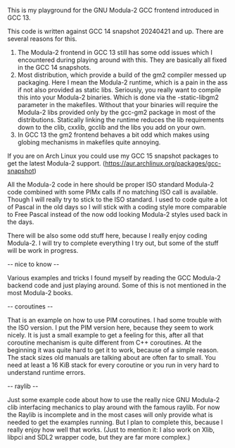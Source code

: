 This is my playground for the GNU Modula-2 GCC frontend introduced in GCC 13.

This code is written against GCC 14 snapshot 20240421 and up. There are several
reasons for this.
1. The Modula-2 frontend in GCC 13 still has some odd issues which I
   encountered during playing around with this. They are basically all fixed in
   the GCC 14 snapshots.
2. Most distribution, which provide a build of the gm2 compiler messed up
   packaging. Here I mean the Modula-2 runtime, which is a pain in the ass if
   not also provided as static libs. Seriously, you really want to compile this
   into your Modula-2 binaries. Which is done via the -static-libgm2 parameter
   in the makefiles. Without that your binaries will require the Modula-2 libs
   provided only by the gcc-gm2 package in most of the distributions.
   Statically linking the runtime reduces the lib requirements down to the clib,
   cxxlib, gcclib and the libs you add on your own.
3. In GCC 13 the gm2 frontend behaves a bit odd which makes using globing
   mechanisms in makefiles quite annoying.

If you are on Arch Linux you could use my GCC 15 snapshot packages to get the
latest Modula-2 support. (https://aur.archlinux.org/packages/gcc-snapshot)

All the Modula-2 code in here should be proper ISO standard Modula-2 code
combined with some PIMx calls if no matching ISO call is available. Though I
will really try to stick to the ISO standard. I used to code quite a lot of
Pascal in the old days so I will stick with a coding style more comparable to
Free Pascal instead of the now odd looking Modula-2 styles used back in the
days.

There will be also some odd stuff here, because I really enjoy coding Modula-2.
I will try to complete everything I try out, but some of the stuff will be work
in progress.

-- nice to know --

Various examples and tricks I found myself by reading the GCC Modula-2 backend
code and just playing around. Some of this is not mentioned in the most
Modula-2 books.

-- coroutines --

That is an example on how to use PIM coroutines. I had some trouble with the
ISO version. I put the PIM version here, because they seem to work nicely. It
is just a small example to get a feeling for this, after all that coroutine
mechanism is quite different from C++ coroutines. At the beginning it was quite
hard to get it to work, because of a simple reason. The stack sizes old manuals
are talking about are often far to small. You need at least a 16 KiB stack for
every coroutine or you run in very hard to understand runtime errors.

-- raylib --

Just some example code about how to use the really nice GNU Modula-2 clib
interfacing mechanics to play around with the famous raylib. For now the Raylib
is incomplete and in the most cases will only provide what is needed to get the
examples running. But I plan to complete this, because I really enjoy how well
that works. (Just to mention it: I also work on Xlib, libpci and SDL2 wrapper
code, but they are far more complex.)
